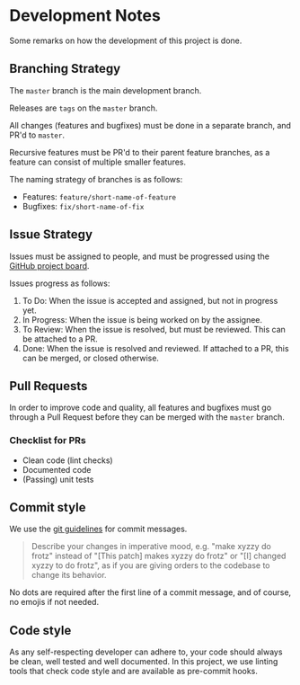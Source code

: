 # Development Notes

Some remarks on how the development of this project is done.

## Branching Strategy
The `master` branch is the main development branch.

Releases are `tags` on the `master` branch.

All changes (features and bugfixes) must be done in a separate branch, and PR'd to `master`.

Recursive features must be PR'd to their parent feature branches, as a feature can consist of multiple smaller features.

The naming strategy of branches is as follows:
* Features: `feature/short-name-of-feature`
* Bugfixes: `fix/short-name-of-fix`

## Issue Strategy

Issues must be assigned to people, and must be progressed using the [GitHub project board](https://github.com/rubensworks/comunica-core/projects/1).

Issues progress as follows:
1. To Do: When the issue is accepted and assigned, but not in progress yet.
2. In Progress: When the issue is being worked on by the assignee.
3. To Review: When the issue is resolved, but must be reviewed. This can be attached to a PR.
4. Done: When the issue is resolved and reviewed. If attached to a PR, this can be merged, or closed otherwise.

## Pull Requests
In order to improve code and quality, all features and bugfixes must go through a Pull Request before they can be merged with the `master` branch.

### Checklist for PRs

* Clean code (lint checks)
* Documented code
* (Passing) unit tests

## Commit style

We use the [git guidelines](https://git.kernel.org/pub/scm/git/git.git/tree/Documentation/SubmittingPatches?id=HEAD) for commit messages.
> Describe your changes in imperative mood, e.g. "make xyzzy do frotz" instead of "[This patch] makes xyzzy do frotz" or "[I] changed xyzzy to do frotz", as if you are giving orders to the codebase to change its behavior.

No dots are required after the first line of a commit message, and of course, no emojis if not needed.

## Code style

As any self-respecting developer can adhere to, your code should always be clean, well tested and well documented.
In this project, we use linting tools that check code style and are available as pre-commit hooks.